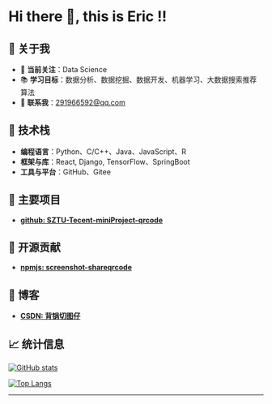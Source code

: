 # Hi there 👋, this is Eric !!

## 👋 关于我

- 🌟 **当前关注**：Data Science
- 📚 **学习目标**：数据分析、数据挖掘、数据开发、机器学习、大数据搜索推荐算法
- 💬 **联系我**：291966592@qq.com

## 🔧 技术栈

- **编程语言**：Python、C/C++、Java、JavaScript、R
- **框架与库**：React, Django, TensorFlow、SpringBoot
- **工具与平台**：GitHub、Gitee

## 🚀 主要项目

- **[github: SZTU-Tecent-miniProject-qrcode](https://github.com/Eric-sodiumsea/SZTU-Tecent-miniProject-qrcode)**

## 🌟 开源贡献

- **[npmjs: screenshot-shareqrcode](https://www.npmjs.com/package/screenshot-shareqrcode)**

## 📝 博客

- **[CSDN: 背锅切图仔](https://blog.csdn.net/weixin_51250927?spm=1000.2115.3001.5343)**

## 📈 统计信息

[![GitHub stats](https://github-readme-stats.vercel.app/api?username=Eric-sodiumsea&show_icons=true&hide_title=true&count_private=true&hide=prs)](https://github.com/Eric-sodiumsea)

[![Top Langs](https://github-readme-stats.vercel.app/api/top-langs/?username=Eric-sodiumsea&layout=compact&hide_title=true)](https://github.com/Eric-sodiumsea)

---
